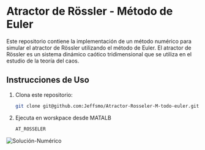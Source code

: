 # Atractor de Rössler - Método de Euler

Este repositorio contiene la implementación de un método numérico para simular el atractor de Rössler utilizando el método de Euler. El atractor de Rössler es un sistema dinámico caótico tridimensional que se utiliza en el estudio de la teoría del caos.

## Instrucciones de Uso

1. Clona este repositorio:

   ```bash
   git clone git@github.com:Jeffsmo/Atractor-Rosseler-M-todo-euler.git
2. Ejecuta en worskpace desde MATALB
   ````bash
   AT_ROSSELER

![Solución-Numérico](./ATRACTOR%20DE%20ROSSELER%20250s.jpg)
